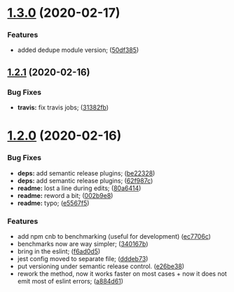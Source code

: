 # [1.3.0](https://github.com/xobotyi/cnbuilder/compare/v1.2.1...v1.3.0) (2020-02-17)


### Features

* added dedupe module version; ([50df385](https://github.com/xobotyi/cnbuilder/commit/50df3857bb392e945c6ca2e74a4b356d6a51a008))

## [1.2.1](https://github.com/xobotyi/cnbuilder/compare/v1.2.0...v1.2.1) (2020-02-16)


### Bug Fixes

* **travis:** fix travis jobs; ([31382fb](https://github.com/xobotyi/cnbuilder/commit/31382fb2953d44facaa099fb30c671af15f86779))

# [1.2.0](https://github.com/xobotyi/cnbuilder/compare/v1.1.7...v1.2.0) (2020-02-16)


### Bug Fixes

* **deps:** add semantic release plugins; ([be22328](https://github.com/xobotyi/cnbuilder/commit/be2232809e601e60772a8296e663bb9ab3c9047c))
* **deps:** add semantic release plugins; ([62f987c](https://github.com/xobotyi/cnbuilder/commit/62f987ca2c4cd42accf60b8bc87b30ba388526ab))
* **readme:** lost a line during edits; ([80a6414](https://github.com/xobotyi/cnbuilder/commit/80a641437d153a8d098dfaa797b6400bee1984c8))
* **readme:** reword a bit; ([002b9e8](https://github.com/xobotyi/cnbuilder/commit/002b9e8d7e823b8b9d5605627dd71b8b64c7cd91))
* **readme:** typo; ([e5567f5](https://github.com/xobotyi/cnbuilder/commit/e5567f584b18b6f42ec0a75739c41193a9229577))


### Features

* add npm cnb to benchmarking (useful for development) ([ec7706c](https://github.com/xobotyi/cnbuilder/commit/ec7706ce129a7338f046bb3e45457c64d08801e6))
* benchmarks now are way simpler; ([340167b](https://github.com/xobotyi/cnbuilder/commit/340167b2a8d8300f29e3e17fd5637d1efa1da60e))
* bring in the eslint; ([f6ad0d5](https://github.com/xobotyi/cnbuilder/commit/f6ad0d50bfbd933a67986c044738ad84df5840d9))
* jest config moved to separate file; ([dddeb73](https://github.com/xobotyi/cnbuilder/commit/dddeb73d22d65fb4eed9472dce053c6120419a62))
* put versioning under semantic release control. ([e26be38](https://github.com/xobotyi/cnbuilder/commit/e26be38f1d5aae203d43e624c05a36a3cb72fa3e))
* rework the method, now it works faster on most cases + now it does not emit most of eslint errors; ([a884d61](https://github.com/xobotyi/cnbuilder/commit/a884d617103d9266d19a507e60097b55a0073b0f))
